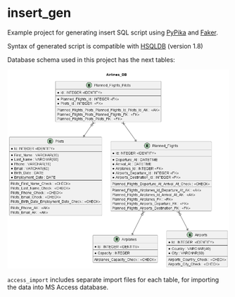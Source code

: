# insert_gen

Example project for generating insert SQL script using [PyPika](https://pypi.org/project/PyPika/) and [Faker](https://pypi.org/project/Faker/).

Syntax of generated script is compatible with [HSQLDB](http://hsqldb.org/) (version 1.8)

Database schema used in this project has the next tables:

![Database ER diagram](./img/diagram.png)

`access_import` includes separate import files for each table, for importing the data into MS Access database.

